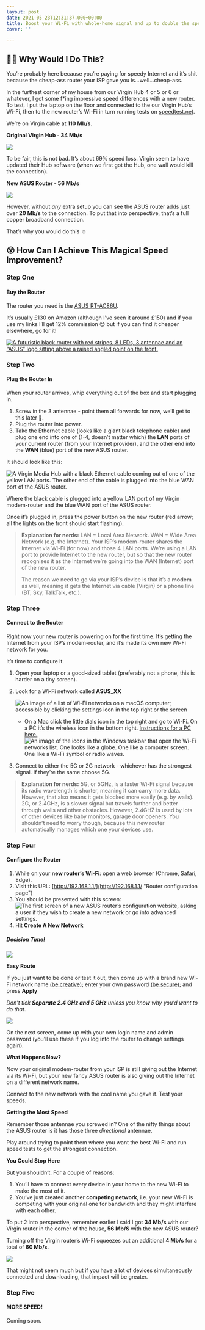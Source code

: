 ```yaml
---
layout: post
date: 2021-05-23T12:31:37.000+00:00
title: Boost your Wi-Fi with whole-home signal and up to double the speed
cover: ''

---
```

## 🤷‍♂️ Why Would I Do This?

You’re probably here because you’re paying for speedy Internet and it’s shit because the cheap-ass router your ISP gave you is...well...cheap-ass.

In the furthest corner of my house from our Virgin Hub 4 or 5 or 6 or whatever, I got some f*ing impressive speed differences with a new router. To test, I put the laptop on the floor and connected to the our Virgin Hub’s Wi-Fi, then to the new router’s Wi-Fi in turn running tests on [speedtest.net](https://www.speedtest.net/ "Test your Internet speed at speedtest.net").

We’re on Virgin cable at **110 Mb/s**.

**Original Virgin Hub - 34 Mb/s**

![](/assets/images/uploads/screenshot-2021-05-23-at-12-11-10.png)

To be fair, this is not bad. It’s about 69% speed loss. Virgin seem to have updated their Hub software (when we first got the Hub, one wall would kill the connection).

**New ASUS Router - 56 Mb/s**

![](/assets/images/uploads/screenshot-2021-05-23-at-12-11-34.png)

However, without _any_ extra setup you can see the ASUS router adds just over **20 Mb/s** to the connection. To put that into perspective, that’s a full copper broadband connection.

That’s why you would do this ☺️

## 😲 How Can I Achieve This Magical Speed Improvement?

### Step One

#### Buy the Router

The router you need is the [ASUS RT-AC86U](https://www.amazon.co.uk/gp/product/B075WFL15D/ref=as_li_tl?ie=UTF8&camp=1634&creative=6738&creativeASIN=B075WFL15D&linkCode=as2&tag=jevawin-21&linkId=d40a3435a8145e383ae0899dfbc8d28e "ASUS RT-AC86U router on Amazon").

It’s usually £130 on Amazon (although I've seen it around £150) and if you use my links I’ll get 12% commission 😊 but if you can find it cheaper elsewhere, go for it!

[![A futuristic black router with red stripes, 8 LEDs, 3 antennae and an “ASUS” logo sitting above a raised angled point on the front.](/assets/images/uploads/228efe39-feaa-4295-a942-085bd77df405.png "ASUS RT-AC86U router")](https://www.amazon.co.uk/gp/product/B075WFL15D/ref=as_li_tl?ie=UTF8&camp=1634&creative=6738&creativeASIN=B075WFL15D&linkCode=as2&tag=jevawin-21&linkId=d40a3435a8145e383ae0899dfbc8d28e "ASUS RT-AC86U router on Amazon")

### Step Two

#### Plug the Router In

When your router arrives, whip everything out of the box and start plugging in.

1. Screw in the 3 antennae - point them all forwards for now, we’ll get to this later 🙂.
2. Plug the router into power.
3. Take the Ethernet cable (looks like a giant black telephone cable) and plug one end into one of (1-4, doesn’t matter which) the **LAN** ports of your current router (from your Internet provider), and the other end into the **WAN** (blue) port of the new ASUS router.

It should look like this:

![A Virgin Media Hub with a black Ethernet cable coming out of one of the yellow LAN ports. The other end of the cable is plugged into the blue WAN port of the ASUS router.](/assets/images/uploads/img_0567.jpeg "Connecting the ASUS router")

Where the black cable is plugged into a yellow LAN port of my Virgin modem-router and the blue WAN port of the ASUS router.

Once it’s plugged in, press the power button on the new router (red arrow; all the lights on the front should start flashing).

> **Explanation for nerds:** LAN = Local Area Network. WAN = Wide Area Network (e.g. the Internet). Your ISP’s modem-router shares the Internet via Wi-Fi (for now) and those 4 LAN ports. We’re using a LAN port to provide Internet to the new router, but so that the new router recognises it as the Internet we’re going into the WAN (Internet) port of the new router.
>
> The reason we need to go via your ISP’s device is that it’s a **modem** as well, meaning it gets the Internet via cable (Virgin) or a phone line (BT, Sky, TalkTalk, etc.).

### Step Three

#### Connect to the Router

Right now your new router is powering on for the first time. It’s getting the Internet from your ISP’s modem-router, and it’s made its own new Wi-Fi network for you.

It’s time to configure it.

1. Open your laptop or a good-sized tablet (preferably not a phone, this is harder on a tiny screen).
2. Look for a Wi-Fi network called **ASUS_XX**

   ![An image of a list of Wi-Fi networks on a macOS computer; accessible by clicking the settings icon in the top right or the screen](/assets/images/uploads/827e1e49-718e-4b1a-aaf5-36a3dc24c164.png "macOS Wi-Fi list")
   * On a Mac click the little dials icon in the top right and go to Wi-Fi. On a PC it’s the wireless icon in the bottom right. [Instructions for a PC here.](https://support.microsoft.com/en-us/windows/connect-to-a-wi-fi-network-in-windows-10-1f881677-b569-0cd5-010d-e3cd3579d263 "How to connect to WiFi in Windows 10")![An image of the icons in the Windows taskbar that open the Wi-Fi networks list. One looks like a globe. One like a computer screen. One like a Wi-Fi symbol or radio waves.](/assets/images/uploads/6ef6a0c7-ad00-42e3-b803-6f68c062adc5.png "Windows Wi-Fi")
3. Connect to either the 5G or 2G network - whichever has the strongest signal. If they’re the same choose 5G.

> **Explanation for nerds:** 5G, or 5GHz, is a faster Wi-Fi signal because its radio wavelength is shorter, meaning it can carry more data. However, that also means it gets blocked more easily (e.g. by walls). 2G, or 2.4GHz, is a slower signal but travels further and better through walls and other obstacles. However, 2.4GHZ is used by lots of other devices like baby monitors, garage door openers. You shouldn’t need to worry though, because this new router automatically manages which one your devices use.

### Step Four

#### Configure the Router

1. While on your **new router’s Wi-Fi**: open a web browser (Chrome, Safari, Edge).
2. Visit this URL: [http://192.168.1.1/](http://192.168.1.1/ "Router configuration page")
3. You should be presented with this screen: ![The first screen of a new ASUS router’s configuration website, asking a user if they wish to create a new network or go into advanced settings.](/assets/images/uploads/screenshot-2021-05-23-at-11-01-07.png "ASUS router welcome screen")
4. Hit **Create A New Network**

##### Decision Time!

![](/assets/images/uploads/screenshot-2021-05-23-at-11-02-47.png)

**Easy Route**

If you just want to be done or test it out, then come up with a brand new Wi-Fi network name [(be creative)](https://www.google.co.uk/search?q=funny+wifi+names&source=lmns&bih=803&biw=1261&client=safari&hl=en-GB&sa=X&ved=2ahUKEwj8-qSOoIDxAhVC0RoKHUeQBGYQ_AUoAHoECAEQAA "Funny Wi-Fi names"); enter your own password [(be secure)](https://www.lastpass.com/password-generator "Free strong password generator from LastPass"); and press **Apply**

_Don’t tick **Separate 2.4 GHz and 5 GHz** unless you know why you’d want to do that_.

![](/assets/images/uploads/screenshot-2021-05-23-at-11-03-00.png)

On the next screen, come up with your own login name and admin password (you’ll use these if you log into the router to change settings again).

**What Happens Now?**

Now your original modem-router from your ISP is still giving out the Internet via its Wi-Fi, but your new fancy ASUS router is also giving out the Internet on a different network name.

Connect to the new network with the cool name you gave it. Test your speeds.

**Getting the Most Speed**

Remember those antennae you screwed in? One of the nifty things about the ASUS router is it has those three _directional_ antennae.

Play around trying to point them where you want the best Wi-Fi and run speed tests to get the strongest connection.

**You Could Stop Here**

But you shouldn’t. For a couple of reasons:

1. You’ll have to connect every device in your home to the new Wi-Fi to make the most of it.
2. You’ve just created another **competing network**, i.e. your new Wi-Fi is competing with your original one for bandwidth and they might interfere with each other.

To put 2 into perspective, remember earlier I said I got **34 Mb/s** with our Virgin router in the corner of the house, **56 Mb/S** with the new ASUS router?

Turning off the Virgin router’s Wi-Fi squeezes out an additional **4 Mb/s** for a total of **60 Mb/s**.

![](/assets/images/uploads/screenshot-2021-05-23-at-12-11-50.png)

That might not seem much but if you have a lot of devices simultaneously connected and downloading, that impact will be greater.

### Step Five

#### MORE SPEED!

Coming soon.
